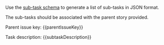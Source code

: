 Use the [sub-task schema](jira_subtask_schema.prompt.md) to generate a list of sub-tasks in JSON format.

The sub-tasks should be associated with the parent story provided.

Parent issue key: {{parentIssueKey}}

Task description: {{subtaskDescription}}
